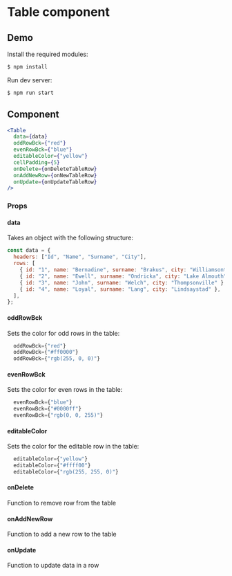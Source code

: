 # Table component

## Demo

Install the required modules:

```sh
$ npm install
```

Run dev server:

```sh
$ npm run start
```

## Component

```jsx
<Table
  data={data}
  oddRowBck={"red"}
  evenRowBck={"blue"}
  editableColor={"yellow"}
  cellPadding={5}
  onDelete={onDeleteTableRow}
  onAddNewRow={onNewTableRow}
  onUpdate={onUpdateTableRow}
/>
```

### Props

#### data

Takes an object with the following structure:

```js
const data = {
  headers: ["Id", "Name", "Surname", "City"],
  rows: [
    { id: "1", name: "Bernadine", surname: "Brakus", city: "Williamsontown" },
    { id: "2", name: "Ewell", surname: "Ondricka", city: "Lake Almouth" },
    { id: "3", name: "John", surname: "Welch", city: "Thompsonville" },
    { id: "4", name: "Loyal", surname: "Lang", city: "Lindsaystad" },
  ],
};
```

#### oddRowBck

Sets the color for odd rows in the table:

```js
  oddRowBck={"red"}
  oddRowBck={"#ff0000"}
  oddRowBck={"rgb(255, 0, 0)"}
```

#### evenRowBck

Sets the color for even rows in the table:

```js
  evenRowBck={"blue"}
  evenRowBck={"#0000ff"}
  evenRowBck={"rgb(0, 0, 255)"}
```

#### editableColor

Sets the color for the editable row in the table:

```js
  editableColor={"yellow"}
  editableColor={"#ffff00"}
  editableColor={"rgb(255, 255, 0)"}
```

#### onDelete

Function to remove row from the table

#### onAddNewRow

Function to add a new row to the table

#### onUpdate

Function to update data in a row

